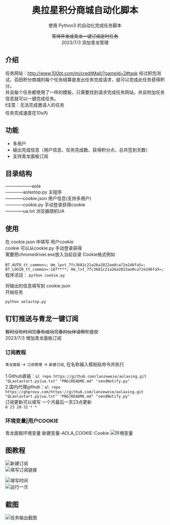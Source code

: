 <div align="center">
<h1 align="center">奥拉星积分商城自动化脚本</h1>

使用 Python3 的自动化完成任务脚本

~~等待开发成青龙一键订阅定时任务~~<br>2023/7/3 添加青龙管理
</div>

## 介绍
任务网站：http://www.100bt.com/m/creditMall/?gameId=2#task
经过抓包测试，百田积分商城的每个任务结算是发出任务完成请求，就可以完成此任务获得积分。<br>
并且每个任务都使用了一样的模板，只需要找到请求完成任务网站，并且附加任务信息就可以一键完成任务。<br>
❗注意：无法完成邀请人的任务<br>
任务完成速度在10s内

## 功能
- 多用户
- 输出完成信息（用户信息、任务完成数、获得积分点、总共签到天数）
- 支持青龙面板订阅

## 目录结构
——————aola  
————aolastop.py  主程序  
————cookie.json  用户信息(支持多用户)  
————cookie.py    手动登录获得cookie  
————ua.txt       浏览器随机UA  

## 使用
在 cookie.json 中填写 用户cookie  
cookie 可以从cookie.py 手动登录获得  
需要把chromedriver.exe放入当前目录
Cookie格式例如<br>  
```BT_AUTO_tt_common=; Hm_lpvt_7fc3681c21a26a2022ae0ca72e2d6fa5=; BT_LOGIN_tt_common=:187****; Hm_lvt_7fc3681c21a26a2022ae0ca72e2d6fa5=;```  
程序活动：
``` python cookie.py ```  

将输出的信息填写到 cookie.json  
开始任务  

``` python aolastop.py ```

## 钉钉推送与青龙一键订阅
~~暂时没有时间完善有成功完善的伙伴请帮忙提交~~  
2023/7/3 增加青龙面板订阅 

### 订阅教程  
```青龙面板``` -> ```订阅管理``` -> ```新建订阅```, 在名称输入框粘贴命令并执行<br><br>
1.Github直链：```ql repo https://github.com/lanzeweie/aolaxing.git "QLaolastart.py|ua.txt" "PNG|README.md" "sendNotify.py"```<br>
2.国内代理github：```ql repo https://ghproxy.com/https://github.com/lanzeweie/aolaxing.git "QLaolastart.py|ua.txt" "PNG|README.md" "sendNotify.py"```<br>
订阅更新可以填写 一个月最后一天23点更新<br>
``` 0 23 28-31 * * ``` <br>
### 环境变量|用户COOKIE
青龙面板环境变量 
新建变量-AOLA_COOKIE-Cookie 
![环境变量](./PNG/Cookie.png)

## 图教程 
![新建订阅](./PNG/2.png)  
![填写订阅链接](./PNG/3.png)  

![填写时间](./PNG/4.png)  
![运行一次](./PNG/5.png)  
## 截图
![任务输出截图](./PNG/1.png)
